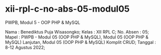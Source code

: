 # xii-rpl-c-no-abs-05-modul05
PWPB, Modul 5 - OOP PHP &amp; MySQL

Nama      : Benediktus Puja Wisasongko;
Kelas     : XII RPL C;
No. Absen : 05;
Mapel     : PWPB - Modul 05 (OOP PHP & MySQL), Modul 05 (OOP PHP & MySQL) Lanjutan, Modul 05 (OOP PHP & MySQL) Komplit CRUD;
Tanggal   : 8-12 Agustus 2022;
